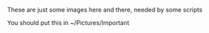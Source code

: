These are just some images here and there, needed by some scripts

You should put this in ~/Pictures/Important
